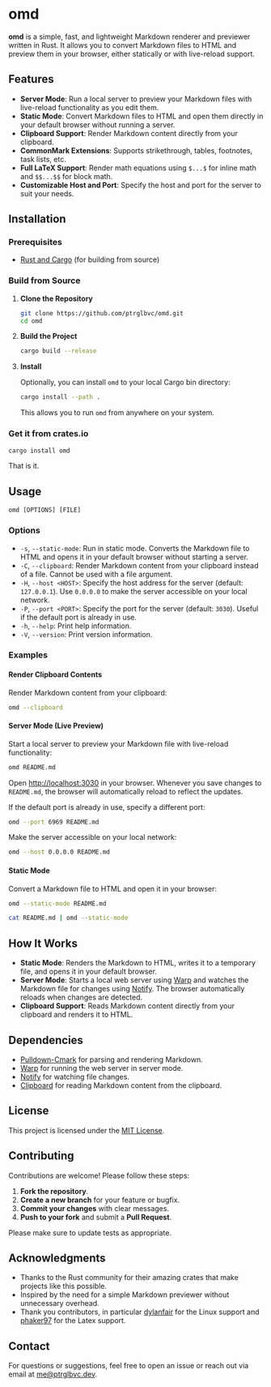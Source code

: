 # omd

**omd** is a simple, fast, and lightweight Markdown renderer and previewer written in Rust. It allows you to convert Markdown files to HTML and preview them in your browser, either statically or with live-reload support.

## Features

- **Server Mode**: Run a local server to preview your Markdown files with live-reload functionality as you edit them.
- **Static Mode**: Convert Markdown files to HTML and open them directly in your default browser without running a server.
- **Clipboard Support**: Render Markdown content directly from your clipboard.
- **CommonMark Extensions**: Supports strikethrough, tables, footnotes, task lists, etc.
- **Full LaTeX Support**: Render math equations using `$...$` for inline math and `$$...$$` for block math.
- **Customizable Host and Port**: Specify the host and port for the server to suit your needs.

## Installation

### Prerequisites

- [Rust and Cargo](https://www.rust-lang.org/tools/install) (for building from source)

### Build from Source

1. **Clone the Repository**

   ```bash
   git clone https://github.com/ptrglbvc/omd.git
   cd omd
   ```

2. **Build the Project**

   ```bash
   cargo build --release
   ```

3. **Install**

   Optionally, you can install `omd` to your local Cargo bin directory:

   ```bash
   cargo install --path .
   ```

   This allows you to run `omd` from anywhere on your system.

### Get it from crates.io

   ```bash
   cargo install omd
   ```

   That is it.

## Usage

```
omd [OPTIONS] [FILE]
```

### Options

- `-s`, `--static-mode`: Run in static mode. Converts the Markdown file to HTML and opens it in your default browser without starting a server.
- `-C`, `--clipboard`: Render Markdown content from your clipboard instead of a file. Cannot be used with a file argument.
- `-H`, `--host <HOST>`: Specify the host address for the server (default: `127.0.0.1`). Use `0.0.0.0` to make the server accessible on your local network.
- `-P`, `--port <PORT>`: Specify the port for the server (default: `3030`). Useful if the default port is already in use.
- `-h`, `--help`: Print help information.
- `-V`, `--version`: Print version information.

### Examples

#### Render Clipboard Contents

Render Markdown content from your clipboard:

```bash
omd --clipboard
```

#### Server Mode (Live Preview)

Start a local server to preview your Markdown file with live-reload functionality:

```bash
omd README.md
```

Open [http://localhost:3030](http://localhost:3030) in your browser. Whenever you save changes to `README.md`, the browser will automatically reload to reflect the updates.

If the default port is already in use, specify a different port:

```bash
omd --port 6969 README.md
```

Make the server accessible on your local network:

```bash
omd --host 0.0.0.0 README.md
```

#### Static Mode

Convert a Markdown file to HTML and open it in your browser:

```bash
omd --static-mode README.md
```

```bash
cat README.md | omd --static-mode
```

## How It Works

- **Static Mode**: Renders the Markdown to HTML, writes it to a temporary file, and opens it in your default browser.
- **Server Mode**: Starts a local web server using [Warp](https://github.com/seanmonstar/warp) and watches the Markdown file for changes using [Notify](https://github.com/notify-rs/notify). The browser automatically reloads when changes are detected.
- **Clipboard Support**: Reads Markdown content directly from your clipboard and renders it to HTML.

## Dependencies

- [Pulldown-Cmark](https://github.com/raphlinus/pulldown-cmark) for parsing and rendering Markdown.
- [Warp](https://github.com/seanmonstar/warp) for running the web server in server mode.
- [Notify](https://github.com/notify-rs/notify) for watching file changes.
- [Clipboard](https://github.com/aweinstock314/rust-clipboard) for reading Markdown content from the clipboard.

## License

This project is licensed under the [MIT License](LICENSE).

## Contributing

Contributions are welcome! Please follow these steps:

1. **Fork the repository**.
2. **Create a new branch** for your feature or bugfix.
3. **Commit your changes** with clear messages.
4. **Push to your fork** and submit a **Pull Request**.

Please make sure to update tests as appropriate.

## Acknowledgments

- Thanks to the Rust community for their amazing crates that make projects like this possible.
- Inspired by the need for a simple Markdown previewer without unnecessary overhead.
- Thank you contributors, in particular [dylanfair](https://www.github.com/dylanfair) for the Linux support and [phaker97](https://github.com/phaker97) for the Latex support.

## Contact

For questions or suggestions, feel free to open an issue or reach out via email at [me@ptrglbvc.dev](mailto:me@ptrglbvc.dev).
